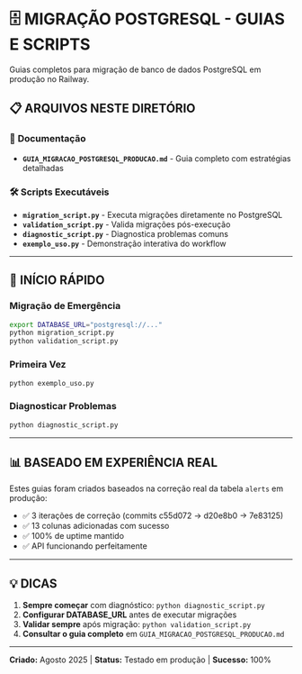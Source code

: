 # 🗄️ MIGRAÇÃO POSTGRESQL - GUIAS E SCRIPTS

Guias completos para migração de banco de dados PostgreSQL em produção no Railway.

## 📋 **ARQUIVOS NESTE DIRETÓRIO**

### 📖 **Documentação**
- **`GUIA_MIGRACAO_POSTGRESQL_PRODUCAO.md`** - Guia completo com estratégias detalhadas

### 🛠️ **Scripts Executáveis**
- **`migration_script.py`** - Executa migrações diretamente no PostgreSQL
- **`validation_script.py`** - Valida migrações pós-execução  
- **`diagnostic_script.py`** - Diagnostica problemas comuns
- **`exemplo_uso.py`** - Demonstração interativa do workflow

---

## 🚀 **INÍCIO RÁPIDO**

### **Migração de Emergência**
```bash
export DATABASE_URL="postgresql://..."
python migration_script.py
python validation_script.py
```

### **Primeira Vez**
```bash
python exemplo_uso.py
```

### **Diagnosticar Problemas**
```bash
python diagnostic_script.py
```

---

## 📊 **BASEADO EM EXPERIÊNCIA REAL**

Estes guias foram criados baseados na correção real da tabela `alerts` em produção:
- ✅ 3 iterações de correção (commits c55d072 → d20e8b0 → 7e83125)
- ✅ 13 colunas adicionadas com sucesso
- ✅ 100% de uptime mantido
- ✅ API funcionando perfeitamente

---

## 💡 **DICAS**

1. **Sempre começar** com diagnóstico: `python diagnostic_script.py`
2. **Configurar DATABASE_URL** antes de executar migrações
3. **Validar sempre** após migração: `python validation_script.py`
4. **Consultar o guia completo** em `GUIA_MIGRACAO_POSTGRESQL_PRODUCAO.md`

---

**Criado:** Agosto 2025 | **Status:** Testado em produção | **Sucesso:** 100%
